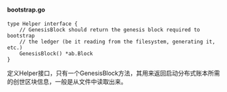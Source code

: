 #### bootstrap.go

```
type Helper interface {
	// GenesisBlock should return the genesis block required to bootstrap
	// the ledger (be it reading from the filesystem, generating it, etc.)
	GenesisBlock() *ab.Block
}
```

定义Helper接口，只有一个GenesisBlock方法，其用来返回启动分布式账本所需的创世区块信息，一般是从文件中读取出来。


